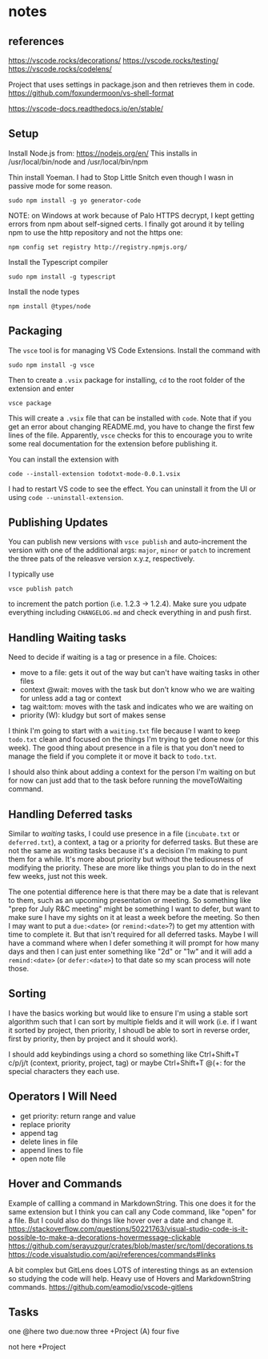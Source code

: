# notes

## references
https://vscode.rocks/decorations/
https://vscode.rocks/testing/
https://vscode.rocks/codelens/

Project that uses settings in package.json and then retrieves them in code.
https://github.com/foxundermoon/vs-shell-format

https://vscode-docs.readthedocs.io/en/stable/

## Setup
Install Node.js from: https://nodejs.org/en/
This installs in /usr/local/bin/node and /usr/local/bin/npm

Thin install Yoeman. I had to Stop Little Snitch even though I wasn in passive mode for some reason.

    sudo npm install -g yo generator-code

NOTE: on Windows at work because of Palo HTTPS decrypt, I kept getting errors from npm about self-signed certs. I finally got around it by telling npm to use the http repository and not the https one:

    npm config set registry http://registry.npmjs.org/

Install the Typescript compiler

    sudo npm install -g typescript

Install the node types

    npm install @types/node

## Packaging

The `vsce` tool is for managing VS Code Extensions. Install the command with

    sudo npm install -g vsce

Then to create a `.vsix` package for installing, `cd` to the root folder of the extension and enter

    vsce package

This will create a `.vsix` file that can be installed with `code`. Note that if you get an error about changing README.md, you have to change the first few lines of the file. Apparently, `vsce` checks for this to encourage you to write some real documentation for the extension before publishing it.

You can install the extension with

    code --install-extension todotxt-mode-0.0.1.vsix 

I had to restart VS code to see the effect. You can uninstall it from the UI or
using `code --uninstall-extension`.

## Publishing Updates

You can publish new versions with `vsce publish` and auto-increment the version with one of the additional args: `major`, `minor` or `patch` to increment the three pats of the releasve version x.y.z, respectively.

I typically use

    vsce publish patch

to increment the patch portion (i.e. 1.2.3 -> 1.2.4). Make sure you udpate everything including `CHANGELOG.md` and check everything in and push first.

## Handling Waiting tasks
Need to decide if waiting is a tag or presence in a file. Choices:

- move to a file: gets it out of the way but can't have waiting tasks in other files
- context @wait: moves with the task but don't know who we are waiting for unless add a tag or context
- tag wait:tom: moves with the task and indicates who we are waiting on
- priority (W): kludgy but sort of makes sense

I think I'm going to start with a `waiting.txt` file because I want to keep `todo.txt` clean and focused on the things I'm trying to get done now (or this week). The good thing about presence in a file is that you don't need to manage the field if you complete it or move it back to `todo.txt`.

I should also think about adding a context for the person I'm waiting on but for now can just add that to the task before running the moveToWaiting command.

## Handling Deferred tasks
Similar to *waiting* tasks, I could use presence in a file (`incubate.txt` or `deferred.txt`), a context, a tag or a priority for deferred tasks. But these are not the same as *waiting* tasks because it's a decision I'm making to punt them for a while. It's more about priority but without the tediousness of modifying the priority. These are more like things you plan to do in the next few weeks, just not this week.

The one potential difference here is that there may be a date that is relevant to them, such as an upcoming presentation or meeting. So something like "prep for July R&C meeting" might be something I want to defer, but want to make sure I have my sights on it at least a week before the meeting. So then I may want to put a `due:<date>` (or `remind:<date>`?) to get my attention with time to complete it. But that isn't required for all deferred tasks. Maybe I will have a command where when I defer something it will prompt for how many days and then I can just enter something like "2d" or "1w" and it will add a `remind:<date>` (or `defer:<date>`) to that date so my scan process will note those.

## Sorting
I have the basics working but would like to ensure I'm using a stable sort algorithm such that I can sort by multiple fields and it will work (i.e. if I want it sorted by project, then priority, I shoudl be able to sort in reverse order, first by priority, then by project and it should work).

I should add keybindings using a chord so something like Ctrl+Shift+T c/p/j/t (context, priority, project, tag) or maybe Ctrl+Shift+T @(+: for the special characters they each use.

## Operators I Will Need
- get priority: return range and value
- replace priority
- append tag
- delete lines in file
- append lines to file
- open note file

## Hover and Commands
Example of callling a command in MarkdownString. This one does it for the same extension but I think you can call any Code command, like "open" for a file. But I could also do things like hover over a date and change it.
https://stackoverflow.com/questions/50221763/visual-studio-code-is-it-possible-to-make-a-decorations-hovermessage-clickable
https://github.com/serayuzgur/crates/blob/master/src/toml/decorations.ts
https://code.visualstudio.com/api/references/commands#links

A bit complex but GitLens does LOTS of interesting things as an extension so studying the code will help. Heavy use of Hovers and MarkdownString commands.
https://github.com/eamodio/vscode-gitlens

## Tasks
one @here 
two due:now 
three +Project
(A) four
five

not here +Project
